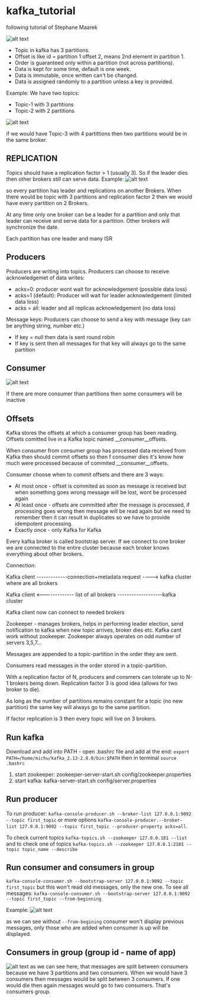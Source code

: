# kafka_tutorial
following tutorial of Stephane Maarek

![alt text](https://github.com/michuW93/kafka_tutorial/blob/master/topic_anatomy.png?raw=true)

- Topic in kafka has 3 partitions.
- Offset is like id = partition 1 offset 2, means 2nd element in partition 1.
- Order is guaranteed only within a partition (not across partitions).
- Data is kept for some time, default is one week.
- Data is immutable, once written can't be changed.
- Data is assigned randomly to a partition unless a key is provided.

Example:
We have two topics:
- Topic-1 with 3 partitions
- Topic-2 with 2 partitions

![alt text](https://github.com/michuW93/kafka_tutorial/blob/master/topics_to_broker.png?raw=true)

if we would have Topic-3 with 4 partittions then two partitions would be in the same broker.


## REPLICATION
Topics should have a replication factor > 1 (usually 3). So if the leader dies then other brokers still can serve data.
Example:
![alt text](https://github.com/michuW93/kafka_tutorial/blob/master/KafkaReplication.PNG?raw=true)

so every partition has leader and replications on another Brokers.
When there would be topic with 3 partitions and replication factor 2 then we would have every partition on 2 Brokers.

At any time only one broker can be a leader for a partition and only that leader can receive and serve data for a partition. Other brokers will synchronize the date.

Each partition has one leader and many ISR

## Producers

Producers are writing into topics.
Producers can choose to receive acknowledgemet of data writes:
- acks=0: producer wont wait for acknowledgement (possible data loss)
- acks=1 (default): Producer will wait for leader acknowledgement (limited data loss)
- acks = all: leader and all replicas acknowledgement (no data loss)
 

Message keys:
Producers can choose to send a key with message (key can be anything string, number etc.)
- If key = null then data is sent round robin
- If key is sent then all messages for that key will always go to the same partition

 
## Consumer

![alt text](https://github.com/michuW93/kafka_tutorial/blob/master/kafka_consumers.png?raw=true)

If there are more consumer than partitions then some consumers will be inactive

## Offsets

Kafka stores the offsets at which a consumer group has been reading.
Offsets comitted live in a Kafka topic named __consumer__offsets.

When consumer from consumer group has processed data received from Kafka then should commit offsets so then f consumer dies it's know how much were processed because of commited __consumer__offsets.

Consumer choose when to commit offsets and there are 3 ways:
- At most once - offset is commited as soon as message is received but when something goes wrong message will be lost, wont be processed again
- At least once - offsets are committed after the message is processed, if processing goes wrong then message will be read again but we need to remember then it can result in duplicates so we have to provide idempotent processing.
- Exactly once - only Kafka for Kafka


Every kafka broker is called bootstrap server.
If we connect to one broker we are connected to the entire cluster because each broker knows everything about other brokers.

Connection:

Kafka client -------------connection+metadata request ----> kafka cluster where are all brokers

Kafka client <------------- list of all brokers -------------------kafka cluster

Kafka client now can connect to needed brokers



Zookeeper - manages brokers, helps in performing leader election, send notification to kafka when new topic arrives, broker dies etc. Kafka cant work without zookeeper. Zookeeper always operates on odd number of servers 3,5,7…

 

 

Messages are appended to a topic-partition in the order they are sent.

Consumers read messages in the order stored in a topic-partition.

With a replication factor of N, producers and consmers can tolerate up to N-1 brokers being down. Replication factor 3 is good idea (allows for two broker to die).

As long as the number of partitions remains constant for a topic (no new partition) the same key will always go to the same partition.

If factor replication is 3 then every topic will live on 3 brokers.

## Run kafka
Download and add into PATH - open .bashrc file and add at the end: `export PATH=/home/michu/kafka_2.13-2.8.0/bin:$PATH` then in terminal `source .bashrc`

1. start zookeeper: zookeeper-server-start.sh config/zookeeper.properties
2. start kafka: kafka-server-start.sh config/server.properties

## Run producer
To run producer:
`kafka-console-producer.sh --broker-list 127.0.0.1:9092 --topic first_topic` or more options `kafka-console-producer.--broker-list 127.0.0.1:9092 --topic first_topic --producer-property acks=all`.

To check current topics `kafka-topics.sh --zookeeper 127.0.0.181 --list` and to check one of topics `kafka-topics.sh --zookeeper 127.0.0.1:2181 --topic topic_name --describe`

## Run consumer and consumers in group
`kafka-console-consumer.sh --bootstrap-server 127.0.0.1:9092 --topic first_topic` but this won't read old messages, only the new one. To see all messages:
`kafka-console-consumer.sh --bootstrap-server 127.0.0.1:9092 --topic first_topic --from-beginning`

Example:
![alt text](https://github.com/michuW93/kafka_tutorial/blob/master/kafka_messages.png?raw=true)

as we can see without `--from-begining` consumer won't display previous messages, only those who are added when consumer is up will be displayed.

## Consumers in group (group id - name of app)
![alt text](https://github.com/michuW93/kafka_tutorial/blob/master/many_consumers.png?raw=true)
as we can see here, that messages are split between consumers because we have 3 partitions and two consumers. When we would have 3 consumers then messages would be split between 3 consumers. If one would die then again messages would go to two consumers. That's consumers group.
